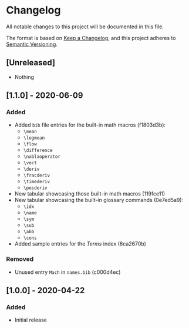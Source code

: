 # Changelog

All notable changes to this project will be documented in this file.

The format is based on [Keep a Changelog](https://keepachangelog.com/en/1.0.0/),
and this project adheres to [Semantic Versioning](https://semver.org/spec/v2.0.0.html).

## [Unreleased]

- Nothing

## [1.1.0] - 2020-06-09

### Added

- Added `bib` file entries for the built-in math macros (f1803d3b):
  - `\mean`
  - `\logmean`
  - `\flow`
  - `\difference`
  - `\nablaoperator`
  - `\vect`
  - `\deriv`
  - `\fracderiv`
  - `\timederiv`
  - `\posderiv`
- New tabular showcasing those built-in math macros (119fce11)
- New tabular showcasing the built-in glossary commands (0e7ed5a9):
  - `\idx`
  - `\name`
  - `\sym`
  - `\sub`
  - `\abb`
  - `\cons`
- Added sample entries for the *Terms* index (6ca2670b)

### Removed

- Unused entry `Mach` in `names.bib` (c000d4ec)

## [1.0.0] - 2020-04-22

### Added

- Initial release
